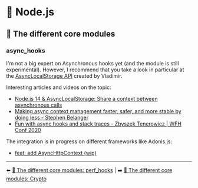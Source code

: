 # 🐢 Node.js

## 🌟 The different core modules

### async_hooks

I'm not a big expert on Asynchronous hooks yet (and the module is still experimental). However, I recommend that you take a look in particular at the [AsyncLocalStorage API](https://nodejs.org/api/async_hooks.html#async_hooks_class_asynclocalstorage) created by Vladimir.

Interesting articles and videos on the topic:

- [Node.js 14 & AsyncLocalStorage: Share a context between asynchronous calls](https://blog.kuzzle.io/nodejs-14-asynclocalstorage-asynchronous-calls)
- [Making async context management faster, safer, and more stable by doing less - Stephen Belanger](https://www.youtube.com/watch?v=WIVO_CfQ5ek)
- [Fun with async hooks and stack traces - Zbyszek Tenerowicz | WFH Conf 2020](https://www.youtube.com/watch?v=M5SoPVMZz0I)

The integration is in progress on different frameworks like Adonis.js:

- [feat: add AsyncHttpContext (wip)](https://github.com/adonisjs/http-server/pull/18)

---

⬅️ [🌟 The different core modules: perf_hooks](./14-perf_hooks.md) |
➡️ [🌟 The different core modules: Crypto](./16-crypto.md)
